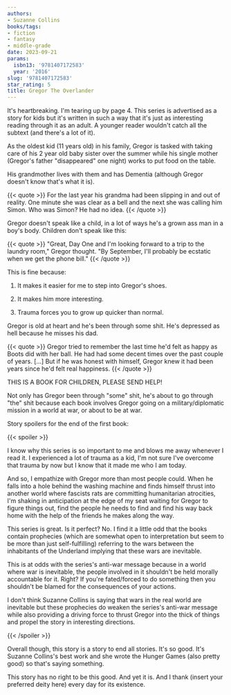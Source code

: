```yaml
---
authors:
- Suzanne Collins
books/tags:
- fiction
- fantasy
- middle-grade
date: 2023-09-21
params:
  isbn13: '9781407172583'
  year: '2016'
slug: '9781407172583'
star_rating: 5
title: Gregor The Overlander
---
```


It's heartbreaking. I'm tearing up by page 4. This series is advertised as a story for kids but it's written in such a way that it's just as interesting reading through it as an adult. A younger reader wouldn't catch all the subtext (and there's a lot of it).

<!--more-->

As the oldest kid (11 years old) in his family, Gregor is tasked with taking care of his 2 year old baby sister over the summer while his single mother (Gregor's father "disappeared" one night) works to put food on the table.

His grandmother lives with them and has Dementia (although Gregor doesn't know that's what it is).

{{< quote >}}
For the last year his grandma had been slipping in and out of reality. One minute she was clear as a bell and the next she was calling him Simon. Who was Simon? He had no idea.
{{< /quote >}}

Gregor doesn't speak like a child, in a lot of ways he's a grown ass man in a boy's body. Children don't speak like this:

{{< quote >}}
"Great, Day One and I'm looking forward to a trip to the laundry room," Gregor thought. "By September, I'll probably be ecstatic when we get the phone bill."
{{< /quote >}}

This is fine because:

1. It makes it easier for me to step into Gregor's shoes.

2. It makes him more interesting.

3. Trauma forces you to grow up quicker than normal.

Gregor is old at heart and he's been through some shit. He's depressed as hell because he misses his dad.

{{< quote >}}
Gregor tried to remember the last time he'd felt as happy as Boots did with her ball. He had had some decent times over the past couple of years. [...] But if he was honest with himself, Gregor knew it had been years since he'd felt real happiness.
{{< /quote >}}

THIS IS A BOOK FOR CHILDREN, PLEASE SEND HELP!

Not only has Gregor been through "some" shit, he's about to go through "the" shit because each book involves Gregor going on a military/diplomatic mission in a world at war, or about to be at war.

Story spoilers for the end of the first book:

{{< spoiler >}}

I know why this series is so important to me and blows me away whenever I read it. I experienced a lot of trauma as a kid, I'm not sure I've overcome that trauma by now but I know that it made me who I am today.

And so, I empathize with Gregor more than most people could. When he falls into a hole behind the washing machine and finds himself thrust into another world where fascists rats are committing humanitarian atrocities, I'm shaking in anticipation at the edge of my seat waiting for Gregor to figure things out, find the people he needs to find and find his way back home with the help of the friends he makes along the way.

This series is great. Is it perfect? No. I find it a little odd that the books contain prophecies (which are somewhat open to interpretation but seem to be more than just self-fulfilling) referring to the wars between the inhabitants of the Underland implying that these wars are inevitable.

This is at odds with the series's anti-war message because in a world where war is inevitable, the people involved in it shouldn't be held morally accountable for it. Right? If you're fated/forced to do something then you shouldn't be blamed for the consequences of your actions.

I don't think Suzanne Collins is saying that wars in the real world are inevitable but these prophecies do weaken the series's anti-war message while also providing a driving force to thrust Gregor into the thick of things and propel the story in interesting directions.

{{< /spoiler >}}

Overall though, this story is a story to end all stories. It's so good. It's Suzanne Collins's best work and she wrote the Hunger Games (also pretty good) so that's saying something.

This story has no right to be this good. And yet it is. And I thank (insert your preferred deity here) every day for its existence.